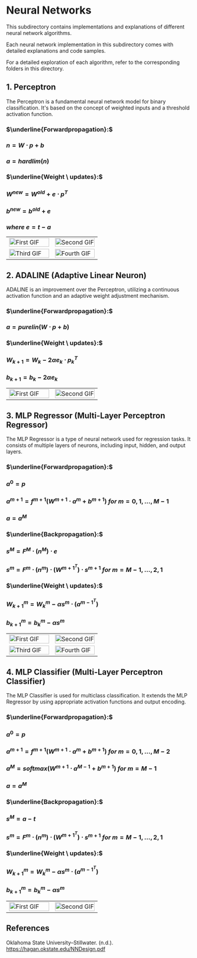 # Neural Networks

This subdirectory contains implementations and explanations of different neural network algorithms.

Each neural network implementation in this subdirectory comes with detailed explanations and code samples.

For a detailed exploration of each algorithm, refer to the corresponding folders in this directory.

## 1. Perceptron

The Perceptron is a fundamental neural network model for binary classification. It's based on the concept of weighted inputs and a threshold activation function.

### $\underline{Forwardpropagation}:$
### $n = W \cdot p + b$
### $a = hardlim(n)$


### $\underline{Weight \ updates}:$
### $W^{new} = W^{old} + e \cdot p^T$
### $b^{new} = b^{old} + e$
### $where \ e = t - a$

<table>
  <tr>
    <td style="width: 50%;">
      <img src="https://github.com/Twallett/Machine-Learning/blob/main/NeuralNetworks/1_Perceptron/Perceptron_classification.gif" alt="First GIF" width="100%">
    </td>
    <td style="width: 50%;">
      <img src="https://github.com/Twallett/Machine-Learning/blob/main/NeuralNetworks/1_Perceptron/Perceptron_sse.png" alt="Second GIF" width="100%">
    </td>
  </tr>
  <tr>
    <td style="width: 50%;">
      <img src="https://github.com/Twallett/Machine-Learning/blob/main/NeuralNetworks/1_Perceptron/Perceptron_classification_XOR.gif" alt="Third GIF" width="100%">
    </td>
    <td style="width: 50%;">
      <img src="https://github.com/Twallett/Machine-Learning/blob/main/NeuralNetworks/1_Perceptron/Perceptron_sse_XOR.png" alt="Fourth GIF" width="100%">
    </td>
  </tr>
</table>


## 2. ADALINE (Adaptive Linear Neuron)

ADALINE is an improvement over the Perceptron, utilizing a continuous activation function and an adaptive weight adjustment mechanism.

### $\underline{Forwardpropagation}:$
### $a = purelin(W \cdot p + b)$

### $\underline{Weight \ updates}:$
### $W_{k+1} = W_{k} - 2 \alpha e_{k} \cdot p_{k}^T$
### $b_{k+1} = b_{k} - 2 \alpha e_{k}$

<table>
  <tr>
    <td style="width: 50%;">
      <img src="https://github.com/Twallett/Machine-Learning/blob/main/NeuralNetworks/2_ADALINE/ADALINE_classification.gif" alt="First GIF" width="100%">
    </td>
    <td style="width: 50%;">
      <img src="https://github.com/Twallett/Machine-Learning/blob/main/NeuralNetworks/2_ADALINE/ADALINE_sse.png" alt="Second GIF" width="100%">
    </td>
  </tr>
</table>

## 3. MLP Regressor (Multi-Layer Perceptron Regressor)

The MLP Regressor is a type of neural network used for regression tasks. It consists of multiple layers of neurons, including input, hidden, and output layers.

### $\underline{Forwardpropagation}:$
### $a^0 = p$
### $a^{m+1} = f^{m+1}(W^{m+1} \cdot a^m + b^{m+1})\ for \ m = 0, 1, ..., M-1$
### $a = a^M$

### $\underline{Backpropagation}:$
### $s^{M} = F^{M} \cdot (n^{M}) \cdot e$
### $s^{m} = F^{m} \cdot (n^{m}) \cdot (W^{m+1^{T}}) \cdot s^{m+1} \ for \ m = M-1, ..., 2, 1$

### $\underline{Weight \ updates}:$
### $W_{k+1}^m = W_{k}^m - \alpha s^m \cdot (a^{{m-1}^T})$
### $b_{k+1}^m = b_{k}^m - \alpha s^m$

<table>
  <tr>
    <td style="width: 50%;">
      <img src="https://github.com/Twallett/Machine-Learning/blob/main/NeuralNetworks/3_MLP_Regressor/MLP_Regressor_target.png" alt="First GIF" width="100%">
    </td>
    <td style="width: 50%;">
      <img src="https://github.com/Twallett/Machine-Learning/blob/main/NeuralNetworks/3_MLP_Regressor/MLP_Regressor_target_predictions.png" alt="Second GIF" width="100%">
    </td>
  </tr>
  <tr>
    <td style="width: 50%;">
      <img src="https://github.com/Twallett/Machine-Learning/blob/main/NeuralNetworks/3_MLP_Regressor/MLP_Regressor_sse.png" alt="Third GIF" width="100%">
    </td>
    <td style="width: 50%;">
      <img src="https://github.com/Twallett/Machine-Learning/blob/main/NeuralNetworks/3_MLP_Regressor/MLP_Regressor_target_scatter.png" alt="Fourth GIF" width="100%">
    </td>
  </tr>
</table>

## 4. MLP Classifier (Multi-Layer Perceptron Classifier)

The MLP Classifier is used for multiclass classification. It extends the MLP Regressor by using appropriate activation functions and output encoding.

### $\underline{Forwardpropagation}:$
### $a^0 = p$
### $a^{m+1} = f^{m+1}(W^{m+1} \cdot a^m + b^{m+1}) \ for \ m = 0, 1, ..., M-2$
### $a^M = softmax(W^{m+1} \cdot a^{M-1} + b^{m+1})\ for \ m = M-1$
### $a = a^M$

### $\underline{Backpropagation}:$
### $s^{M} = a - t$
### $s^{m} = F^{m} \cdot (n^{m}) \cdot (W^{m+1^{T}}) \cdot s^{m+1} \ for \ m = M-1, ..., 2, 1$

### $\underline{Weight \ updates}:$
### $W_{k+1}^m = W_{k}^m - \alpha s^m \cdot (a^{{m-1}^T})$
### $b_{k+1}^m = b_{k}^m - \alpha s^m$

<table>
  <tr>
    <td style="width: 50%;">
      <img src="https://github.com/Twallett/Machine-Learning/blob/main/NeuralNetworks/4_MLP_Classifier/MLP_Classifier.gif" alt="First GIF" width="100%">
    </td>
    <td style="width: 50%;">
      <img src="https://github.com/Twallett/Machine-Learning/blob/main/NeuralNetworks/4_MLP_Classifier/MLP_Classifier_loss.png" alt="Second GIF" width="100%">
    </td>
  </tr>
</table>

## References 

Oklahoma State University–Stillwater. (n.d.). https://hagan.okstate.edu/NNDesign.pdf 
